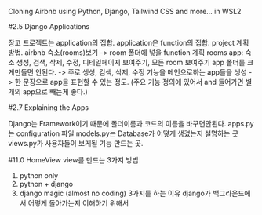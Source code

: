 Cloning Airbnb using Python, Django, Tailwind CSS and more... in WSL2

#2.5 Django Applications

장고 프로젝트는 application의 집합. application은 function의 집합.
project 계획 방법.
airbnb 숙소(rooms)보기 -> room 폴더에 넣을 function 계획
rooms app: 숙소 생성, 검색, 삭제, 수정, 디테일페이지 보여주기, 모든 room 보여주기
app 폴더를 크게만들면 안된다. -> 주로 생성, 검색, 삭제, 수정 기능을 메인으로하는 app들을 생성
-> 한 문장으로 app을 표현할 수 있는 정도. (주요 기능 정의에 있어서 and 들어가면 별개의 app으로 빼는게 좋다.)

#2.7 Explaining the Apps

Django는 Framework이기 때문에 폴더이름과 코드의 이름을 바꾸면안된다.
apps.py는 configuration 파일
models.py는 Database가 어떻게 생겼는지 설명하는 곳
views.py가 사용자들이 보게될 기능 만드는 곳.

#11.0 HomeView
view를 만드는 3가지 방법
1) python only
2) python + django
3) django magic (almost no coding)
3가지를 하는 이유 django가 백그라운드에서 어떻게 돌아가는지 이해하기 위해서
